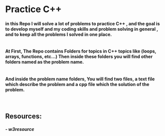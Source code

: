 # Practice C++
#### in this Repo I will solve a lot of problems to practice C++ , and the goal is to develop myself and my coding skills and problem solving in general , and to keep all the problems I solved in one place.<br><br>
#### At First, The Repo contains Folders for topics in C++ topics like (loops, arrays, functions, etc...) Then inside these folders you will find other folders named as the problem name.<br><br>
#### And inside the problem name folders, You will find two files, a text file which describe the problem and a cpp file which the solution of the problem.<br><br><br>
## Resources:<br>
##### - w3resource
